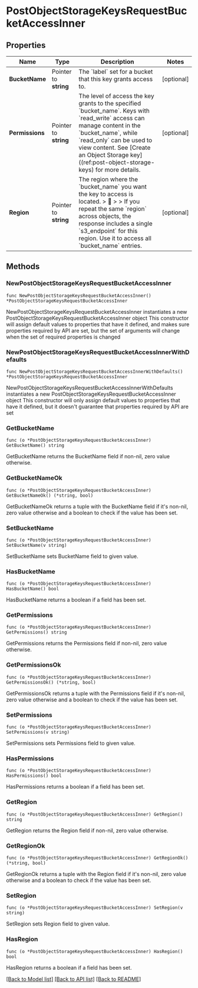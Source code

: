 # PostObjectStorageKeysRequestBucketAccessInner

## Properties

Name | Type | Description | Notes
------------ | ------------- | ------------- | -------------
**BucketName** | Pointer to **string** | The &#x60;label&#x60; set for a bucket that this key grants access to. | [optional] 
**Permissions** | Pointer to **string** | The level of access the key grants to the specified &#x60;bucket_name&#x60;. Keys with &#x60;read_write&#x60; access can manage content in the &#x60;bucket_name&#x60;, while &#x60;read_only&#x60; can be used to view content. See [Create an Object Storage key]((ref:post-object-storage-keys) for more details. | [optional] 
**Region** | Pointer to **string** | The region where the &#x60;bucket_name&#x60; you want the key to access is located.  &gt; 📘 &gt; &gt; If you repeat the same &#x60;region&#x60; across objects, the response includes a single &#x60;s3_endpoint&#x60; for this region. Use it to access all &#x60;bucket_name&#x60; entries. | [optional] 

## Methods

### NewPostObjectStorageKeysRequestBucketAccessInner

`func NewPostObjectStorageKeysRequestBucketAccessInner() *PostObjectStorageKeysRequestBucketAccessInner`

NewPostObjectStorageKeysRequestBucketAccessInner instantiates a new PostObjectStorageKeysRequestBucketAccessInner object
This constructor will assign default values to properties that have it defined,
and makes sure properties required by API are set, but the set of arguments
will change when the set of required properties is changed

### NewPostObjectStorageKeysRequestBucketAccessInnerWithDefaults

`func NewPostObjectStorageKeysRequestBucketAccessInnerWithDefaults() *PostObjectStorageKeysRequestBucketAccessInner`

NewPostObjectStorageKeysRequestBucketAccessInnerWithDefaults instantiates a new PostObjectStorageKeysRequestBucketAccessInner object
This constructor will only assign default values to properties that have it defined,
but it doesn't guarantee that properties required by API are set

### GetBucketName

`func (o *PostObjectStorageKeysRequestBucketAccessInner) GetBucketName() string`

GetBucketName returns the BucketName field if non-nil, zero value otherwise.

### GetBucketNameOk

`func (o *PostObjectStorageKeysRequestBucketAccessInner) GetBucketNameOk() (*string, bool)`

GetBucketNameOk returns a tuple with the BucketName field if it's non-nil, zero value otherwise
and a boolean to check if the value has been set.

### SetBucketName

`func (o *PostObjectStorageKeysRequestBucketAccessInner) SetBucketName(v string)`

SetBucketName sets BucketName field to given value.

### HasBucketName

`func (o *PostObjectStorageKeysRequestBucketAccessInner) HasBucketName() bool`

HasBucketName returns a boolean if a field has been set.

### GetPermissions

`func (o *PostObjectStorageKeysRequestBucketAccessInner) GetPermissions() string`

GetPermissions returns the Permissions field if non-nil, zero value otherwise.

### GetPermissionsOk

`func (o *PostObjectStorageKeysRequestBucketAccessInner) GetPermissionsOk() (*string, bool)`

GetPermissionsOk returns a tuple with the Permissions field if it's non-nil, zero value otherwise
and a boolean to check if the value has been set.

### SetPermissions

`func (o *PostObjectStorageKeysRequestBucketAccessInner) SetPermissions(v string)`

SetPermissions sets Permissions field to given value.

### HasPermissions

`func (o *PostObjectStorageKeysRequestBucketAccessInner) HasPermissions() bool`

HasPermissions returns a boolean if a field has been set.

### GetRegion

`func (o *PostObjectStorageKeysRequestBucketAccessInner) GetRegion() string`

GetRegion returns the Region field if non-nil, zero value otherwise.

### GetRegionOk

`func (o *PostObjectStorageKeysRequestBucketAccessInner) GetRegionOk() (*string, bool)`

GetRegionOk returns a tuple with the Region field if it's non-nil, zero value otherwise
and a boolean to check if the value has been set.

### SetRegion

`func (o *PostObjectStorageKeysRequestBucketAccessInner) SetRegion(v string)`

SetRegion sets Region field to given value.

### HasRegion

`func (o *PostObjectStorageKeysRequestBucketAccessInner) HasRegion() bool`

HasRegion returns a boolean if a field has been set.


[[Back to Model list]](../README.md#documentation-for-models) [[Back to API list]](../README.md#documentation-for-api-endpoints) [[Back to README]](../README.md)


